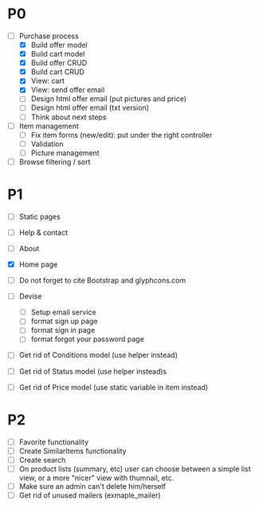 # P0
- [ ] Purchase process
  - [x] Build offer model
  - [x] Build cart model
  - [x] Build offer CRUD
  - [x] Build cart CRUD
  - [x] View: cart
  - [x] View: send offer email
  - [ ] Design html offer email (put pictures and price)
  - [ ] Design html offer email (txt version)
  - [ ] Think about next steps

- [ ] Item management
  - [ ] Fix item forms (new/edit): put under the right controller
  - [ ] Validation
  - [ ] Picture management
- [ ] Browse filtering / sort

# P1
- [ ] Static pages
 - [ ] Help & contact
 - [ ] About
 - [x] Home page
 - [ ] Do not forget to cite Bootstrap and glyphcons.com

- [ ] Devise
  - [ ] Setup email service
  - [ ] format sign up page
  - [ ] format sign in page
  - [ ] format forgot your password page

- [ ] Get rid of Conditions model (use helper instead)
- [ ] Get rid of Status model (use helper instead)s
- [ ] Get rid of Price model (use static variable in item instead)

# P2
- [ ] Favorite functionality
- [ ] Create SimilarItems functionality
- [ ] Create search
- [ ] On product lists (summary, etc) user can choose between a simple list view, or a more "nicer" view with thumnail, etc.
- [ ] Make sure an admin can't delete him/herself
- [ ] Get rid of unused mailers (exmaple_mailer)
